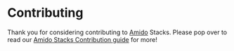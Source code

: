 # Contributing

Thank you for considering contributing to [Amido](https://amido.com/) Stacks. Please pop over to read our [Amido Stacks Contribution guide](https://github.com/amido/stacks/blob/master/.github/CONTRIBUTING.md) for more!
